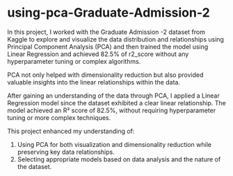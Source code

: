 # using-pca-Graduate-Admission-2
In this project, I worked with the Graduate Admission -2 dataset from Kaggle to explore and visualize the data distribution and relationships using Principal Component Analysis (PCA) and then trained the model using Linear Regression and achieved 82.5% of r2_score without any hyperparameter tuning or complex algorithms.

PCA not only helped with dimensionality reduction but also provided valuable insights into the linear relationships within the data.

After gaining an understanding of the data through PCA, I applied a Linear Regression model since the dataset exhibited a clear linear relationship. The model achieved an R² score of 82.5%, without requiring hyperparameter tuning or more complex techniques.

This project enhanced my understanding of:

1. Using PCA for both visualization and dimensionality reduction while preserving key data relationships.
2. Selecting appropriate models based on data analysis and the nature of the dataset.
